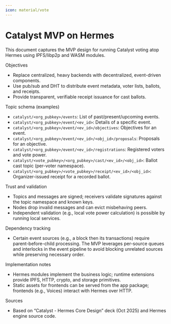 ```yaml
---
icon: material/vote
---
```


# Catalyst MVP on Hermes

This document captures the MVP design for running Catalyst voting atop Hermes using IPFS/libp2p and WASM modules.

Objectives
- Replace centralized, heavy backends with decentralized, event-driven components.
- Use pub/sub and DHT to distribute event metadata, voter lists, ballots, and receipts.
- Provide transparent, verifiable receipt issuance for cast ballots.

Topic schema (examples)
- `catalyst/<org_pubkey>/events`: List of past/present/upcoming events.
- `catalyst/<org_pubkey>/event/<ev_id>`: Details of a specific event.
- `catalyst/<org_pubkey>/event/<ev_id>/objectives`: Objectives for an event.
- `catalyst/<org_pubkey>/event/<ev_id>/<obj_id>/proposals`: Proposals for an objective.
- `catalyst/<org_pubkey>/event/<ev_id>/registrations`: Registered voters and vote power.
- `catalyst/<vote_pubkey>/<org_pubkey>/cast/<ev_id>/<obj_id>`: Ballot cast topic (per-voter namespace).
- `catalyst/<org_pubkey>/<vote_pubkey>/receipt/<ev_id>/<obj_id>`: Organizer-issued receipt for a recorded ballot.

Trust and validation
- Topics and messages are signed; receivers validate signatures against the topic namespace and known keys.
- Nodes drop invalid messages and can evict misbehaving peers.
- Independent validation (e.g., local vote power calculation) is possible by running local services.

Dependency tracking
- Certain event sources (e.g., a block then its transactions) require parent-before-child processing. The MVP leverages per-source queues and interlocks in the event pipeline to avoid blocking unrelated sources while preserving necessary order.

Implementation notes
- Hermes modules implement the business logic; runtime extensions provide IPFS, HTTP, crypto, and storage primitives.
- Static assets for frontends can be served from the app package; frontends (e.g., Voices) interact with Hermes over HTTP.

Sources
- Based on “Catalyst - Hermes Core Design” deck (Oct 2025) and Hermes engine source code.
